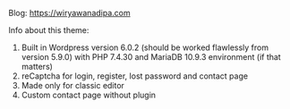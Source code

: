 Blog: https://wiryawanadipa.com

Info about this theme:
1. Built in Wordpress version 6.0.2 (should be worked flawlessly from version 5.9.0) with PHP 7.4.30 and MariaDB 10.9.3 environment (if that matters)
2. reCaptcha for login, register, lost password and contact page
3. Made only for classic editor 
4. Custom contact page without plugin
